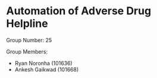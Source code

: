 # Automation of Adverse Drug Helpline

Group Number: 25

Group Members:
-   Ryan Noronha (101636)
-   Ankesh Gaikwad (101668)